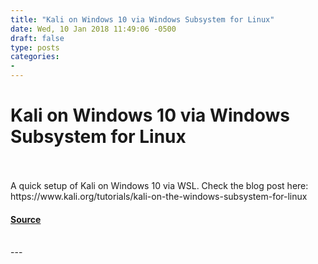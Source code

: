 ```yaml
---
title: "Kali on Windows 10 via Windows Subsystem for Linux"
date: Wed, 10 Jan 2018 11:49:06 -0500
draft: false
type: posts
categories: 
- 
---
```

# Kali on Windows 10 via Windows Subsystem for Linux

<br/>

<br/>
A quick setup of Kali on Windows 10 via WSL. Check the blog post here: https://www.kali.org/tutorials/kali-on-the-windows-subsystem-for-linux

#### [Source](https://vimeo.com/250475157)

<br/>
---
